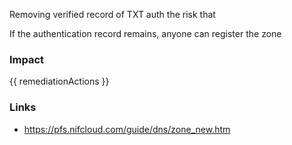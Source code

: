 
Removing verified record of TXT auth the risk that

If the authentication record remains, anyone can register the zone


### Impact
<!-- Add Impact here -->

<!-- DO NOT CHANGE -->
{{ remediationActions }}

### Links
- https://pfs.nifcloud.com/guide/dns/zone_new.htm


